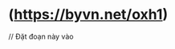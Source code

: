 # (https://byvn.net/oxh1)

// Đặt đoạn này vào <script> trên trang chính exam.tdmu.edu.vn
window.open = function(url) {
    console.log("👉 URL bài thi:", url);
    setTimeout(() => {
        const win = window.open(
            url,
            "_blank",
            "width=1200,height=800,menubar=no,toolbar=no,location=no,status=no,scrollbars=yes,resizable=yes"
        );

        // Gỡ hạn chế trong popup
        const unrestrict = () => {
            try {
                const d = win.document;

                // Xóa tất cả sự kiện gây hạn chế
                const events = [
                    'oncontextmenu', 'onkeydown', 'onkeypress',
                    'onkeyup', 'onmousedown', 'onmouseup', 'oncopy', 'oncut'
                ];
                events.forEach(evt => {
                    d[evt] = null;
                    d.body[evt] = null;
                    Object.defineProperty(d, evt, { get: () => null, set: () => {}, configurable: true });
                    Object.defineProperty(d.body, evt, { get: () => null, set: () => {}, configurable: true });
                });

                // Clone body để xóa các listener addEventListener
                const newBody = d.body.cloneNode(true);
                d.body.parentNode.replaceChild(newBody, d.body);

                console.log("🟢 Đã gỡ toàn bộ hạn chế trong popup!");
            } catch (e) {
                console.warn("⏳ Chờ trang bài thi load xong để gỡ hạn chế...");
                setTimeout(unrestrict, 500);
            }
        };

        // Đợi popup load xong trước khi gỡ
        const waitLoad = setInterval(() => {
            try {
                if (win.document && win.document.readyState === "complete") {
                    clearInterval(waitLoad);
                    unrestrict();
                }
            } catch (e) {
                // Nếu chưa truy cập được, tiếp tục chờ
            }
        }, 500);
    }, 500);
};



window.open = function(url) {
    console.log("👉 Đang mở bài thi:", url);

    setTimeout(() => {
        const win = window.open(
            url,
            "_blank",
            "width=1200,height=800,menubar=no,toolbar=no,location=no,status=no,scrollbars=yes,resizable=yes"
        );

        const injectGPTSupport = () => {
            try {
                const d = win.document;

                // Gỡ hạn chế popup
                ['oncontextmenu', 'onkeydown', 'onkeypress', 'onmousedown', 'oncopy', 'oncut'].forEach(event => {
                    d[event] = null;
                    d.body[event] = null;
                    Object.defineProperty(d, event, { get: () => null, set: () => {}, configurable: true });
                    Object.defineProperty(d.body, event, { get: () => null, set: () => {}, configurable: true });
                });
                console.log("🟢 Đã gỡ hạn chế thành công!");

                // Tạo box hiển thị kết quả từ ChatGPT
                const resultBox = d.createElement('div');
                resultBox.style.position = 'fixed';
                resultBox.style.bottom = '10px';
                resultBox.style.right = '10px';
                resultBox.style.maxWidth = '400px';
                resultBox.style.maxHeight = '300px';
                resultBox.style.overflowY = 'auto';
                resultBox.style.background = '#fff';
                resultBox.style.border = '1px solid #ccc';
                resultBox.style.padding = '10px';
                resultBox.style.zIndex = 9999;
                resultBox.style.fontSize = '14px';
                resultBox.style.whiteSpace = 'pre-wrap';
                resultBox.innerText = '🧠 GPT sẵn sàng tra cứu...';
                d.body.appendChild(resultBox);

                // Lắng nghe Enter khi có văn bản được bôi
                d.addEventListener('keydown', function(e) {
                    if (e.key === 'Enter') {
                        const selected = d.getSelection().toString().trim();
                        if (selected.length === 0) return;

                        resultBox.innerText = "🔍 Đang tra cứu: " + selected;

                        // Gọi ChatGPT qua API
                        fetch("https://api.openai.com/v1/chat/completions", {
                            method: "POST",
                            headers: {
                                "Content-Type": "application/json",
                                "Authorization": "Bearer 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" 
                            },
                            body: JSON.stringify({
                                model: "gpt-3.5-turbo",
                                messages: [
                                    { role: "user", content: `Giải câu trắc nghiệm sau và giải thích rõ ràng bằng tiếng Việt:\n${selected}` }
                                ],
                                temperature: 0.5
                            })
                        })
                        .then(res => res.json())
                        .then(data => {
                            const content = data.choices?.[0]?.message?.content || "❌ Không nhận được phản hồi.";
                            resultBox.innerText = content;
                        })
                        .catch(err => {
                            resultBox.innerText = "❌ Lỗi khi kết nối GPT: " + err;
                        });
                    }
                });

            } catch (e) {
                console.warn("⏳ Chờ popup tải xong...");
                setTimeout(injectGPTSupport, 500);
            }
        };

        injectGPTSupport();
    });
};




(function enableEverything() {
    const events = [
        'contextmenu', 'keydown', 'keyup', 'keypress',
        'mousedown', 'mouseup', 'copy', 'cut', 'paste'
    ];

    const targets = [document, document.body, window];

    events.forEach(event => {
        targets.forEach(target => {
            try {
                target['on' + event] = null;
                Object.defineProperty(target, 'on' + event, {
                    get: () => null,
                    set: () => {},
                    configurable: true
                });
            } catch (e) {}
        });
        window.addEventListener(event, e => e.stopPropagation(), true);
    });

    console.log("🟢 Đã bật lại F12, F5, chuột phải, Ctrl+C,... thành công!");
})();

